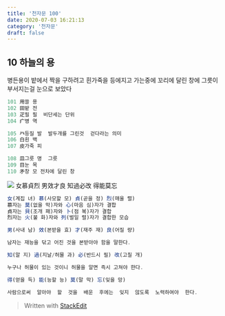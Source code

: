 ```yaml
---
title: '천자문 100'
date: 2020-07-03 16:21:13
category: '천자문'
draft: false
---
```


## 10 하늘의 용

병든용이 밭에서 짝을 구하려고
흰가죽을 등에지고 가는중에
꼬리에 달린 창에 그릇이 부서지는걸 눈으로 보았다

```js
101 用쓸 용
102 田밭 전
103 疋필 필  비단세는 단위
104 疒병 역

105 癶등질 발  발두개를 그린것  걷다라는 의미
106 白흰 백
107 皮가죽 피

108 皿그릇 명  그릇
109 目눈 목
110 矛창 모 전차에 달린 창
```
![](https://i.ibb.co/Zfcymb4/2020-07-05-3-28-16.png)
女慕貞烈  男效才良
知過必改  得能莫忘
```js
女(계집 녀) 慕(사모할 모) 貞(곧을 정) 烈(매울 렬)
慕자는 莫(없을 막)자와 心(마음 심)자가 결합
貞자는 貝(조개 패)자와 卜(점 복)자가 결합
烈자는 火(불 화)자와 列(벌일 렬)자가 결합한 모습

男(사내 남) 效(본받을 효) 才(재주 재) 良(어질 량)

남자는 재능을 닦고 어진 것을 본받아야 함을 말한다.

知(알 지) 過(지날/허물 과) 必(반드시 필) 改(고칠 개)

누구나 허물이 있는 것이니 허물을 알면 즉시 고쳐야 한다.

得(얻을 득) 能(능할 능) 莫(말 막) 忘(잊을 망)

사람으로써  알아야  할  것을  배운  후에는  잊지  않도록  노력하여야  한다.
```

> Written with [StackEdit](https://stackedit.io/)
<!--stackedit_data:
eyJoaXN0b3J5IjpbMTMxNjQ3OTU2MywtMTY3MTYyODM2NCwyMT
A0MTE5NTk3LC05Njk4Nzg2MDNdfQ==
-->